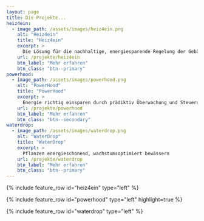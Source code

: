 ```yaml
---
layout: page
title: Die Projekte...
heiz4ein:
  - image_path: /assets/images/heiz4ein.png
    alt: "Heiz4ein"
    title: "Heiz4ein"
    excerpt: >
      Die Lösung für die nachhaltige, energiesparende Regelung der Gebäude
    url: /projekte/heiz4ein
    btn_label: "Mehr erfahren"
    btn_class: "btn--primary"
powerhood:
  - image_path: /assets/images/powerhood.png
    alt: "PowerHood"
    title: "PowerHood"
    excerpt: >
      Energie richtig einsparen durch prädiktiv Überwachung und Steuerung
    url: /projekte/powerhood
    btn_label: "Mehr erfahren"
    btn_class: "btn--secondary"
waterdrop:
  - image_path: /assets/images/waterdrop.png
    alt: "WaterDrop"
    title: "WaterDrop"
    excerpt: >
      Pflanzen energieschonend, wachstumsoptimiert bewässern
    url: /projekte/waterdrop
    btn_label: "Mehr erfahren"
    btn_class: "btn--primary"
---
```


{% include feature_row id="heiz4ein" type="left" %}

{% include feature_row id="powerhood" type="left" highlight=true %}

{% include feature_row id="waterdrop" type="left" %}
